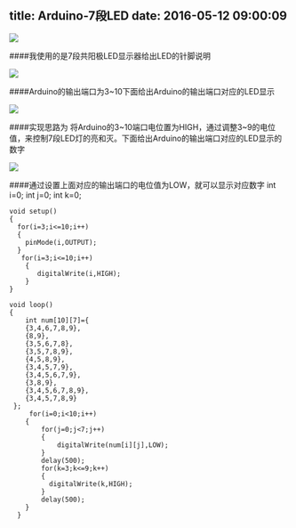 title: Arduino-7段LED
date: 2016-05-12 09:00:09
---
![](http://images.cnitblog.com/blog/90297/201304/03113351-26486b4b85ba49fea0569e2c073b690c.jpg)

####我使用的是7段共阳极LED显示器给出LED的针脚说明

![](http://images.cnitblog.com/blog/90297/201304/09191911-be88cbdcdf50485a89ee8438dc2b542a.png)

####Arduino的输出端口为3~10下面给出Arduino的输出端口对应的LED显示

![](http://images.cnitblog.com/blog/90297/201304/09192220-8abd33f5b4c64a9eba5ca37208301aa0.png)

####实现思路为 将Arduino的3~10端口电位置为HIGH，通过调整3~9的电位值，来控制7段LED灯的亮和灭。下面给出Arduino的输出端口对应的LED显示的数字

![](http://images.cnitblog.com/blog/90297/201304/09192737-dd85a56b08b242d693ba07ac5b040f07.png)

####通过设置上面对应的输出端口的电位值为LOW，就可以显示对应数字
    int i=0;
    int j=0;
    int k=0;

	void setup()
	{
	  for(i=3;i<=10;i++)
	  {
	    pinMode(i,OUTPUT);
	  }
	   for(i=3;i<=10;i++)
	    {
	       digitalWrite(i,HIGH);
	    }
	}
	
	void loop()
	{
	 	int num[10][7]={
	 	{3,4,6,7,8,9},
	 	{8,9},
    	{3,5,6,7,8},
        {3,5,7,8,9},
        {4,5,8,9},
        {3,4,5,7,9},
        {3,4,5,6,7,9},
        {3,8,9},
        {3,4,5,6,7,8,9},
        {3,4,5,7,8,9}
     };
    	 for(i=0;i<10;i++)
     	{
     		for(j=0;j<7;j++)
     		{
     			digitalWrite(num[i][j],LOW);
     		}
     		delay(500);
     		for(k=3;k<=9;k++)
     		{
              digitalWrite(k,HIGH);
            }
            delay(500);
        }
      }